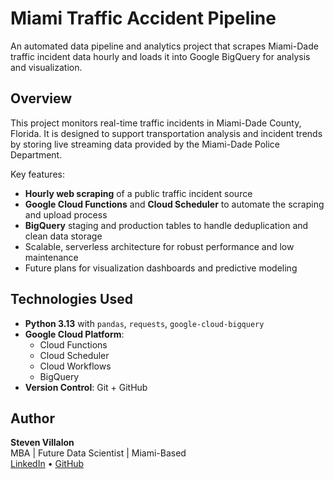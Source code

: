 # Miami Traffic Accident Pipeline

An automated data pipeline and analytics project that scrapes Miami-Dade traffic incident data hourly and loads it into Google BigQuery for analysis and visualization.

## Overview

This project monitors real-time traffic incidents in Miami-Dade County, Florida. It is designed to support transportation analysis and incident trends by storing live streaming data provided by the Miami-Dade Police Department.

Key features:
- **Hourly web scraping** of a public traffic incident source
- **Google Cloud Functions** and **Cloud Scheduler** to automate the scraping and upload process
- **BigQuery** staging and production tables to handle deduplication and clean data storage
- Scalable, serverless architecture for robust performance and low maintenance
- Future plans for visualization dashboards and predictive modeling


## Technologies Used

- **Python 3.13** with `pandas`, `requests`, `google-cloud-bigquery`
- **Google Cloud Platform**:
  - Cloud Functions
  - Cloud Scheduler
  - Cloud Workflows
  - BigQuery
- **Version Control**: Git + GitHub


## Author

**Steven Villalon**  
MBA | Future Data Scientist | Miami-Based  
[LinkedIn](https://www.linkedin.com/in/stevenvillalon) • [GitHub](https://github.com/stevenvillalon)
